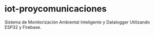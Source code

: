 # iot-proycomunicaciones
Sistema de Monitorización Ambiental Inteligente y Datalogger Utilizando ESP32 y Firebase.
